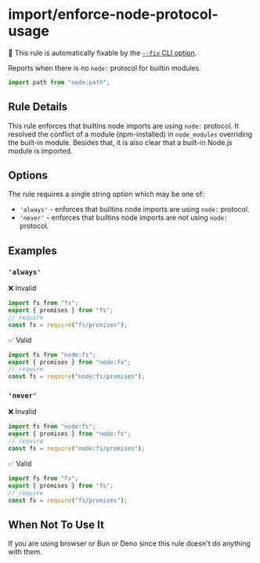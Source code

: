 # import/enforce-node-protocol-usage

🔧 This rule is automatically fixable by the [`--fix` CLI option](https://eslint.org/docs/latest/user-guide/command-line-interface#--fix).

<!-- end auto-generated rule header -->

Reports when there is no `node:` protocol for builtin modules.

```ts
import path from "node:path";
```

## Rule Details

This rule enforces that builtins node imports are using `node:` protocol. It resolved the conflict of a module (npm-installed) in `node_modules` overriding the built-in module. Besides that, it is also clear that a built-in Node.js module is imported.

## Options

The rule requires a single string option which may be one of:

- `'always'` - enforces that builtins node imports are using `node:` protocol.
- `'never'` - enforces that builtins node imports are not using `node:` protocol.

## Examples

### `'always'`

❌ Invalid

```ts
import fs from "fs";
export { promises } from "fs";
// require
const fs = require("fs/promises");
```

✅ Valid

```ts
import fs from "node:fs";
export { promises } from "node:fs";
// require
const fs = require("node:fs/promises");
```

### `'never'`

❌ Invalid

```ts
import fs from "node:fs";
export { promises } from "node:fs";
// require
const fs = require("node:fs/promises");
```

✅ Valid

```ts
import fs from "fs";
export { promises } from "fs";
// require
const fs = require("fs/promises");
```

## When Not To Use It

If you are using browser or Bun or Deno since this rule doesn't do anything with them.
